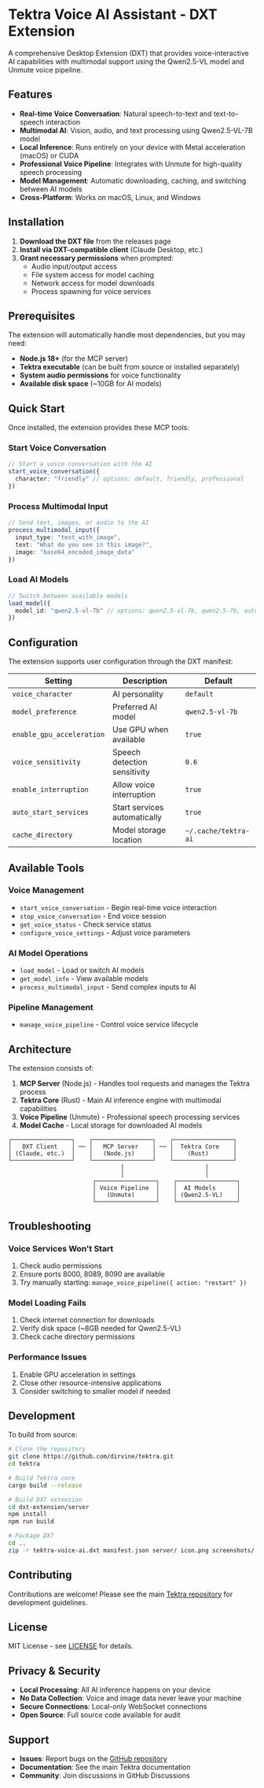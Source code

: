 # Tektra Voice AI Assistant - DXT Extension

A comprehensive Desktop Extension (DXT) that provides voice-interactive AI capabilities with multimodal support using the Qwen2.5-VL model and Unmute voice pipeline.

## Features

- **Real-time Voice Conversation**: Natural speech-to-text and text-to-speech interaction
- **Multimodal AI**: Vision, audio, and text processing using Qwen2.5-VL-7B model
- **Local Inference**: Runs entirely on your device with Metal acceleration (macOS) or CUDA
- **Professional Voice Pipeline**: Integrates with Unmute for high-quality speech processing
- **Model Management**: Automatic downloading, caching, and switching between AI models
- **Cross-Platform**: Works on macOS, Linux, and Windows

## Installation

1. **Download the DXT file** from the releases page
2. **Install via DXT-compatible client** (Claude Desktop, etc.)
3. **Grant necessary permissions** when prompted:
   - Audio input/output access
   - File system access for model caching
   - Network access for model downloads
   - Process spawning for voice services

## Prerequisites

The extension will automatically handle most dependencies, but you may need:

- **Node.js 18+** (for the MCP server)
- **Tektra executable** (can be built from source or installed separately)
- **System audio permissions** for voice functionality
- **Available disk space** (~10GB for AI models)

## Quick Start

Once installed, the extension provides these MCP tools:

### Start Voice Conversation
```typescript
// Start a voice conversation with the AI
start_voice_conversation({
  character: "friendly" // options: default, friendly, professional
})
```

### Process Multimodal Input
```typescript
// Send text, images, or audio to the AI
process_multimodal_input({
  input_type: "text_with_image",
  text: "What do you see in this image?",
  image: "base64_encoded_image_data"
})
```

### Load AI Models
```typescript
// Switch between available models
load_model({
  model_id: "qwen2.5-vl-7b" // options: qwen2.5-vl-7b, qwen2.5-7b, auto
})
```

## Configuration

The extension supports user configuration through the DXT manifest:

| Setting | Description | Default |
|---------|-------------|---------|
| `voice_character` | AI personality | `default` |
| `model_preference` | Preferred AI model | `qwen2.5-vl-7b` |
| `enable_gpu_acceleration` | Use GPU when available | `true` |
| `voice_sensitivity` | Speech detection sensitivity | `0.6` |
| `enable_interruption` | Allow voice interruption | `true` |
| `auto_start_services` | Start services automatically | `true` |
| `cache_directory` | Model storage location | `~/.cache/tektra-ai` |

## Available Tools

### Voice Management
- `start_voice_conversation` - Begin real-time voice interaction
- `stop_voice_conversation` - End voice session
- `get_voice_status` - Check service status
- `configure_voice_settings` - Adjust voice parameters

### AI Model Operations
- `load_model` - Load or switch AI models
- `get_model_info` - View available models
- `process_multimodal_input` - Send complex inputs to AI

### Pipeline Management
- `manage_voice_pipeline` - Control voice service lifecycle

## Architecture

The extension consists of:

1. **MCP Server** (Node.js) - Handles tool requests and manages the Tektra process
2. **Tektra Core** (Rust) - Main AI inference engine with multimodal capabilities
3. **Voice Pipeline** (Unmute) - Professional speech processing services
4. **Model Cache** - Local storage for downloaded AI models

```
┌─────────────────┐    ┌─────────────────┐    ┌─────────────────┐
│   DXT Client    │ ── │   MCP Server    │ ── │  Tektra Core    │
│ (Claude, etc.)  │    │   (Node.js)     │    │    (Rust)       │
└─────────────────┘    └─────────────────┘    └─────────────────┘
                                │                       │
                                │                       │
                        ┌─────────────────┐    ┌─────────────────┐
                        │ Voice Pipeline  │    │  AI Models      │
                        │   (Unmute)      │    │ (Qwen2.5-VL)    │
                        └─────────────────┘    └─────────────────┘
```

## Troubleshooting

### Voice Services Won't Start
1. Check audio permissions
2. Ensure ports 8000, 8089, 8090 are available
3. Try manually starting: `manage_voice_pipeline({ action: "restart" })`

### Model Loading Fails
1. Check internet connection for downloads
2. Verify disk space (~8GB needed for Qwen2.5-VL)
3. Check cache directory permissions

### Performance Issues
1. Enable GPU acceleration in settings
2. Close other resource-intensive applications
3. Consider switching to smaller model if needed

## Development

To build from source:

```bash
# Clone the repository
git clone https://github.com/dirvine/tektra.git
cd tektra

# Build Tektra core
cargo build --release

# Build DXT extension
cd dxt-extension/server
npm install
npm run build

# Package DXT
cd ..
zip -r tektra-voice-ai.dxt manifest.json server/ icon.png screenshots/
```

## Contributing

Contributions are welcome! Please see the main [Tektra repository](https://github.com/dirvine/tektra) for development guidelines.

## License

MIT License - see [LICENSE](LICENSE) for details.

## Privacy & Security

- **Local Processing**: All AI inference happens on your device
- **No Data Collection**: Voice and image data never leave your machine
- **Secure Connections**: Local-only WebSocket connections
- **Open Source**: Full source code available for audit

## Support

- **Issues**: Report bugs on the [GitHub repository](https://github.com/dirvine/tektra/issues)
- **Documentation**: See the main Tektra documentation
- **Community**: Join discussions in GitHub Discussions